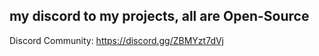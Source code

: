 my discord to my projects, all are Open-Source
--------------------------------------------------
Discord Community: https://discord.gg/ZBMYzt7dVj
